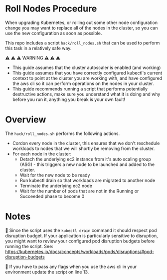 # Roll Nodes Procedure

When upgrading Kubernetes, or rolling out some other node configuration
change you may want to replace all of the nodes in the cluster, so you
can use the new configuration as soon as possible.

This repo includes a script `hack/roll_nodes.sh` that can be used to perform
this task in a relatively safe way.

⚠️ ⚠️ ⚠️ WARNING ⚠️ ⚠️ ⚠️
* This guide assumes that the cluster autoscaler is enabled (and working)
* This guide assumes that you have correctly configured kubectl's current context to point at the cluster you are working with, and have configured the aws cli so it can perform operations on the nodes in your cluster.
* This guide recommends running a script that performs potentially destructive actions, make sure you understand what it is doing and why before you run it, anything you break is your own fault!

# Overview

The `hack/roll_nodes.sh` performs the following actions.

* Cordon every node in the cluster, this ensures that we don't reschedule
  workloads to nodes that we will shortly be removing from the cluster.
* For each node in the cluster:
  * Detach the underlying ec2 instance from it's auto scaling group (ASG) - this triggers a new node to be launched and added to the cluster.
  * Wait for the new node to be ready
  * Run kubectl drain so that workloads are migrated to another node
  * Terminate the underlying ec2 node
  * Wait for the number of pods that are not in the Running or Succeeded phase to become 0

# Notes

📝 Since the script uses the `kubectl drain` command it should respect pod disruption
budget. If your application is particularly sensitive to disruption, you
might want to review your configured pod disruption budgets before running the script.
See: https://kubernetes.io/docs/concepts/workloads/pods/disruptions/#pod-disruption-budgets

📝 If you have to pass any flags when you use the aws cli in your environment
update the script on line 13.
